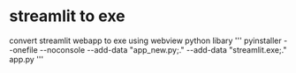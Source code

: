 # streamlit to exe
 convert streamlit webapp to exe using webview python libary
'''
pyinstaller --onefile --noconsole --add-data "app_new.py;." --add-data "streamlit.exe;." app.py
'''
